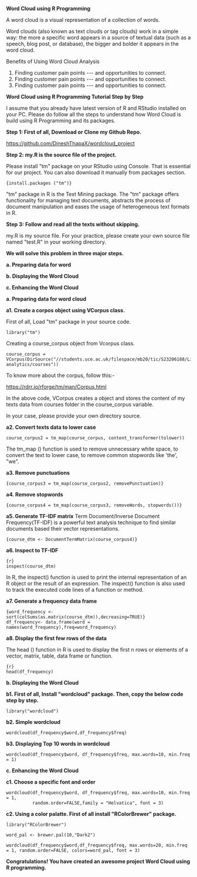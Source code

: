 **Word Cloud using R Programming**

A word cloud is a visual representation of a collection of words.

Word clouds (also known as text clouds or tag clouds) work in a simple way: the more a specific word appears in a source of textual data (such as a speech, blog post, or database), the bigger and bolder it appears in the word cloud.

Benefits of Using Word Cloud Analysis

1.  Finding customer pain points --- and opportunities to connect.
2.  Finding customer pain points --- and opportunities to connect.
3.  Finding customer pain points --- and opportunities to connect.

**Word Cloud using R Programming Tutorial Step by Step**

I assume that you already have latest version of R and RStudio installed on your PC. Please do follow all the steps to understand how Word Cloud is build using R Programming and its packages.

**Step 1: First of all, Download or Clone my Github Repo.**

<https://github.com/DineshThapaX/wordcloud_project>

**Step 2: my.R is the source file of the project.**

Please install "tm" package on your RStudio using Console. That is essential for our project. You can also download it manually from packages section.

`{install.packages ("tm")}`

"tm" package in R is the Text Mining package. The "tm" package offers functionality for managing text documents, abstracts the process of document manipulation and eases the usage of heterogeneous text formats in R.

**Step 3:** **Follow and read all the texts without skipping.**

my.R is my source file. For your practice, please create your own source file named "test.R" in your working directory.

**We will solve this problem in three major steps.**

**a. Preparing data for word**

**b. Displaying the Word Cloud**

**c. Enhancing the Word Cloud**

**a. Preparing data for word cloud**

**a1. Create a corpos object using VCorpus class.**

First of all, Load "tm" package in your source code.

```{r}
library("tm")
```

Creating a course_corpus object from Vcorpus class.

```{r}
course_corpus = VCorpus(DirSource("//students.uce.ac.uk/filespace/mb20/tic/S23206188/LinkedinLearning/wordcloud_project/text-analytics/courses"))

```

To know more about the corpus, follow this:-

<https://rdrr.io/rforge/tm/man/Corpus.html>

In the above code, VCorpus creates a object and stores the content of my texts data from courses folder in the course_corpus variable.

In your case, please provide your own directory source.

**a2. Convert texts data to lower case**

```{r}
course_corpus2 = tm_map(course_corpus, content_transformer(tolower))
```

The tm_map () function is used to remove unnecessary white space, to convert the text to lower case, to remove common stopwords like 'the', "we".

**a3. Remove punctuations**

```{r}
{course_corpus3 = tm_map(course_corpus2, removePunctuation)}

```

**a4. Remove stopwords**

```{r}
{course_corpus4 = tm_map(course_corpus3, removeWords, stopwords())}

```

**a5. Generate TF-IDF matrix** Term Document/Inverse Document Frequency(TF-IDF) is a powerful text analysis technique to find similar documents based their vector representations.

```{r}
{course_dtm <- DocumentTermMatrix(course_corpus4)}

```

**a6. Inspect to TF-IDF**

``` {inspect(course_dtm)}
{r}
inspect(course_dtm)
```

In R, the inspect() function is used to print the internal representation of an R object or the result of an expression. The inspect() function is also used to track the executed code lines of a function or method.

**a7. Generate a frequency data frame**

```{r}
{word_frequency <- sort(colSums(as.matrix(course_dtm)),decreasing=TRUE)}
df_frequency<- data.frame(word = names(word_frequency),freq=word_frequency)

```

**a8. Display the first few rows of the data**

The head () function in R is used to display the first n rows or elements of a vector, matrix, table, data frame or function.

``` {head(df_frequency)}
{r}
head(df_frequency)
```

**b. Displaying the Word Cloud**

**b1. First of all, Install "wordcloud" package. Then, copy the below code step by step.**

```{r}
library("wordcloud")
```

**b2. Simple wordcloud**

```{r}
wordcloud(df_frequency$word,df_frequency$freq)
```

**b3. Displaying Top 10 words in wordcloud**

```{r}
wordcloud(df_frequency$word, df_frequency$freq, max.words=10, min.freq = 1)
```

**c. Enhancing the Word Cloud**

**c1. Choose a specific font and order**

```{r}
wordcloud(df_frequency$word, df_frequency$freq, max.words=10, min.freq = 1,
          random.order=FALSE,family = "Helvatica", font = 3)
```

**c2. Using a color palatte. First of all install "RColorBrewer" package.**

```{r}
library("RColorBrewer")

word_pal <- brewer.pal(10,"Dark2")

wordcloud(df_frequency$word,df_frequency$freq, max.words=20, min.freq = 1, random.order=FALSE, colors=word_pal, font = 3)
```

**Congratulations! You have created an awesome project Word Cloud using R programming.**
